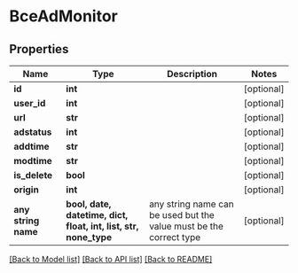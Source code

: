 # BceAdMonitor


## Properties
Name | Type | Description | Notes
------------ | ------------- | ------------- | -------------
**id** | **int** |  | [optional] 
**user_id** | **int** |  | [optional] 
**url** | **str** |  | [optional] 
**adstatus** | **int** |  | [optional] 
**addtime** | **str** |  | [optional] 
**modtime** | **str** |  | [optional] 
**is_delete** | **bool** |  | [optional] 
**origin** | **int** |  | [optional] 
**any string name** | **bool, date, datetime, dict, float, int, list, str, none_type** | any string name can be used but the value must be the correct type | [optional]

[[Back to Model list]](../README.md#documentation-for-models) [[Back to API list]](../README.md#documentation-for-api-endpoints) [[Back to README]](../README.md)


